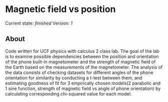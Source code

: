 # Magnetic field vs position
Current state: *finished*
Version: *1*
## About
Code written for UCF physics with calculus 2 class lab. The goal of the lab is to examine possible dependencies between the position and orientation of the phone built-in magnetometer and the strength of magnetic field of the Earth based on the measurements of the magnetometer. The analysis of the data consists of checking datasets for different angles of the phone orientation for similarity by conducting a t-test between them, and estimating goodness of fit for 3 empirically chosen models(2 parabolic and 1 sine function, strength of magnetic field vs angle of phone orientation) by calculating corresponding chi-squared value for each model.

